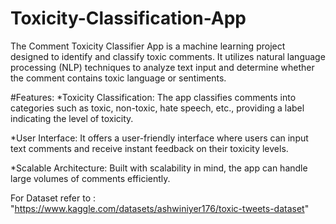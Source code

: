 # Toxicity-Classification-App

The Comment Toxicity Classifier App is a machine learning project designed to identify and classify toxic comments. It utilizes natural language processing (NLP) techniques to analyze text input and determine whether the comment contains toxic language or sentiments.

#Features:
*Toxicity Classification: The app classifies comments into categories such as toxic, non-toxic, hate speech, etc., providing a label indicating the level of toxicity.

*User Interface:
It offers a user-friendly interface where users can input text comments and receive instant feedback on their toxicity levels.

*Scalable Architecture:
Built with scalability in mind, the app can handle large volumes of comments efficiently.

For Dataset refer to : "https://www.kaggle.com/datasets/ashwiniyer176/toxic-tweets-dataset"
